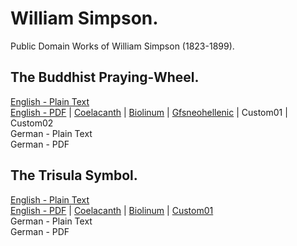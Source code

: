 # William Simpson.

Public Domain Works of William Simpson (1823-1899).

## The Buddhist Praying-Wheel.

[English - Plain Text](the-buddhist-praying-wheel/full-text-english.md)  
[English - PDF](https://cdn.solaranamnesis.com/WilliamSimpson/BuddhistPrayingWheel/simpson-wheel-1896-english.pdf) | [Coelacanth](https://cdn.solaranamnesis.com/WilliamSimpson/BuddhistPrayingWheel/simpson-wheel-1896-english-coelacanth.pdf) | [Biolinum](https://cdn.solaranamnesis.com/WilliamSimpson/BuddhistPrayingWheel/simpson-wheel-1896-english-biolinum.pdf) | [Gfsneohellenic](https://cdn.solaranamnesis.com/WilliamSimpson/BuddhistPrayingWheel/simpson-wheel-1896-english-gfsneohellenic.pdf) | Custom01 | Custom02  
German - Plain Text  
German - PDF  

## The Trisula Symbol.

[English - Plain Text](the-trisula-symbol/full-text-english.md)  
[English - PDF](https://cdn.solaranamnesis.com/WilliamSimpson/Trisula/simpson_trisula_1890_english.pdf) | [Coelacanth](https://cdn.solaranamnesis.com/WilliamSimpson/Trisula/simpson_trisula_1890_english_coelacanth.pdf) | [Biolinum](https://cdn.solaranamnesis.com/WilliamSimpson/Trisula/simpson_trisula_1890_english_biolinum.pdf) | [Custom01](https://cdn.solaranamnesis.com/WilliamSimpson/Trisula/simpson_trisula_1890_english_custom01.pdf)  
German - Plain Text  
German - PDF  

